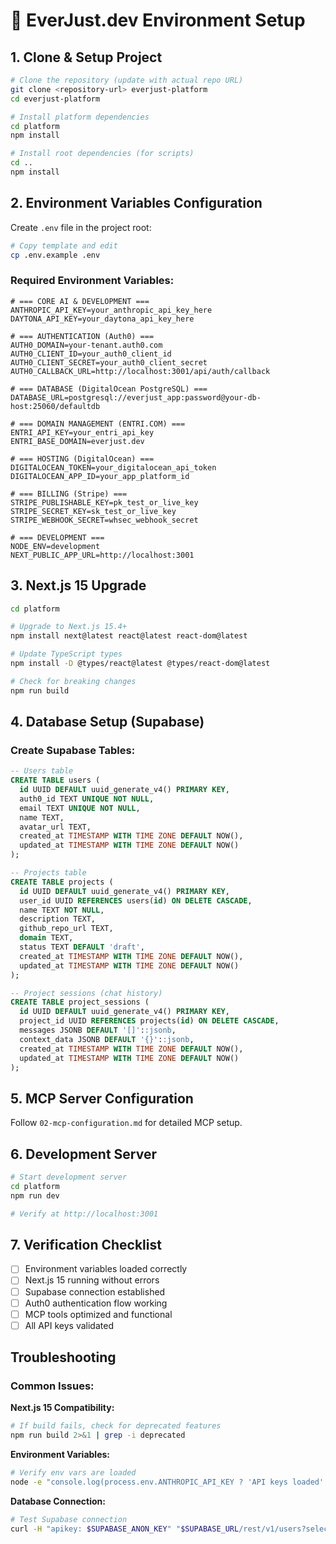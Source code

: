 # 🚀 EverJust.dev Environment Setup

## 1. **Clone & Setup Project**

```bash
# Clone the repository (update with actual repo URL)
git clone <repository-url> everjust-platform
cd everjust-platform

# Install platform dependencies
cd platform
npm install

# Install root dependencies (for scripts)
cd ..
npm install
```

## 2. **Environment Variables Configuration**

Create `.env` file in the project root:

```bash
# Copy template and edit
cp .env.example .env
```

### Required Environment Variables:

```env
# === CORE AI & DEVELOPMENT ===
ANTHROPIC_API_KEY=your_anthropic_api_key_here
DAYTONA_API_KEY=your_daytona_api_key_here

# === AUTHENTICATION (Auth0) ===
AUTH0_DOMAIN=your-tenant.auth0.com
AUTH0_CLIENT_ID=your_auth0_client_id
AUTH0_CLIENT_SECRET=your_auth0_client_secret
AUTH0_CALLBACK_URL=http://localhost:3001/api/auth/callback

# === DATABASE (DigitalOcean PostgreSQL) ===
DATABASE_URL=postgresql://everjust_app:password@your-db-host:25060/defaultdb

# === DOMAIN MANAGEMENT (ENTRI.COM) ===
ENTRI_API_KEY=your_entri_api_key
ENTRI_BASE_DOMAIN=everjust.dev

# === HOSTING (DigitalOcean) ===
DIGITALOCEAN_TOKEN=your_digitalocean_api_token
DIGITALOCEAN_APP_ID=your_app_platform_id

# === BILLING (Stripe) ===
STRIPE_PUBLISHABLE_KEY=pk_test_or_live_key
STRIPE_SECRET_KEY=sk_test_or_live_key
STRIPE_WEBHOOK_SECRET=whsec_webhook_secret

# === DEVELOPMENT ===
NODE_ENV=development
NEXT_PUBLIC_APP_URL=http://localhost:3001
```

## 3. **Next.js 15 Upgrade** 

```bash
cd platform

# Upgrade to Next.js 15.4+
npm install next@latest react@latest react-dom@latest

# Update TypeScript types
npm install -D @types/react@latest @types/react-dom@latest

# Check for breaking changes
npm run build
```

## 4. **Database Setup (Supabase)**

### Create Supabase Tables:

```sql
-- Users table
CREATE TABLE users (
  id UUID DEFAULT uuid_generate_v4() PRIMARY KEY,
  auth0_id TEXT UNIQUE NOT NULL,
  email TEXT UNIQUE NOT NULL,
  name TEXT,
  avatar_url TEXT,
  created_at TIMESTAMP WITH TIME ZONE DEFAULT NOW(),
  updated_at TIMESTAMP WITH TIME ZONE DEFAULT NOW()
);

-- Projects table  
CREATE TABLE projects (
  id UUID DEFAULT uuid_generate_v4() PRIMARY KEY,
  user_id UUID REFERENCES users(id) ON DELETE CASCADE,
  name TEXT NOT NULL,
  description TEXT,
  github_repo_url TEXT,
  domain TEXT,
  status TEXT DEFAULT 'draft',
  created_at TIMESTAMP WITH TIME ZONE DEFAULT NOW(),
  updated_at TIMESTAMP WITH TIME ZONE DEFAULT NOW()
);

-- Project sessions (chat history)
CREATE TABLE project_sessions (
  id UUID DEFAULT uuid_generate_v4() PRIMARY KEY,
  project_id UUID REFERENCES projects(id) ON DELETE CASCADE,
  messages JSONB DEFAULT '[]'::jsonb,
  context_data JSONB DEFAULT '{}'::jsonb,
  created_at TIMESTAMP WITH TIME ZONE DEFAULT NOW(),
  updated_at TIMESTAMP WITH TIME ZONE DEFAULT NOW()
);
```

## 5. **MCP Server Configuration**

Follow `02-mcp-configuration.md` for detailed MCP setup.

## 6. **Development Server**

```bash
# Start development server
cd platform
npm run dev

# Verify at http://localhost:3001
```

## 7. **Verification Checklist**

- [ ] Environment variables loaded correctly
- [ ] Next.js 15 running without errors
- [ ] Supabase connection established
- [ ] Auth0 authentication flow working
- [ ] MCP tools optimized and functional
- [ ] All API keys validated

## Troubleshooting

### Common Issues:

**Next.js 15 Compatibility:**
```bash
# If build fails, check for deprecated features
npm run build 2>&1 | grep -i deprecated
```

**Environment Variables:**
```bash
# Verify env vars are loaded
node -e "console.log(process.env.ANTHROPIC_API_KEY ? 'API keys loaded' : 'Missing API keys')"
```

**Database Connection:**
```bash
# Test Supabase connection
curl -H "apikey: $SUPABASE_ANON_KEY" "$SUPABASE_URL/rest/v1/users?select=*&limit=1"
```